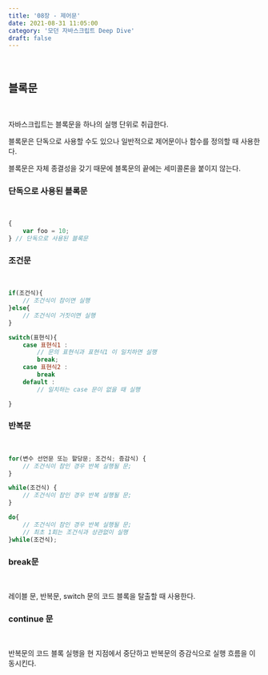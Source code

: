 ```yaml
---
title: '08장 - 제어문'
date: 2021-08-31 11:05:00
category: '모던 자바스크립트 Deep Dive'
draft: false
---
```

<br/>

## **블록문**
<br/>

자바스크립트는 블록문을 하나의 실행 단위로 취급한다.

블록문은 단독으로 사용할 수도 있으나 일반적으로 제어문이나 함수를 정의할 때 사용한다.

블록문은 자체 종결성을 갖기 때문에 블록문의 끝에는 세미콜론을 붙이지 않는다.

### **단독으로 사용된 블록문**
<br/>

```jsx
{
	var foo = 10;
} // 단독으로 사용된 블록문
```

### **조건문**
<br/>

```jsx
if(조건식){
	// 조건식이 참이면 실행
}else{
	// 조건식이 거짓이면 실행
}

switch(표현식){
	case 표현식1 :
		// 문의 표현식과 표현식1 이 일치하면 실행
		break;
	case 표현식2 :
		break
	default :
		// 일치하는 case 문이 없을 때 실행

}
```

### **반복문**
<br/>

```jsx
for(변수 선언문 또는 할당문; 조건식; 증감식) {
	// 조건식이 참인 경우 반복 실행될 문;
}

while(조건식) {
	// 조건식이 참인 경우 반복 실행될 문;
}

do{
	// 조건식이 참인 경우 반복 실행될 문;
	// 최초 1회는 조건식과 상관없이 실행
}while(조건식);
```

### **break문**
<br/>

레이블 문, 반복문, switch 문의 코드 블록을 탈출할 때 사용한다.

### **continue 문**
<br/>

반복문의 코드 블록 실행을 현 지점에서 중단하고 반복문의 증감식으로 실행 흐름을 이동시킨다.
